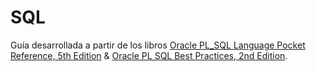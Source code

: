 # SQL
Guía desarrollada a partir de los libros [Oracle PL_SQL Language Pocket Reference, 5th Edition](https://www.amazon.com/_/dp/1491920009?tag=oreilly20-20) & [Oracle PL SQL Best Practices, 2nd Edition](https://www.amazon.com/_/dp/0596514107?tag=oreilly20-20).


